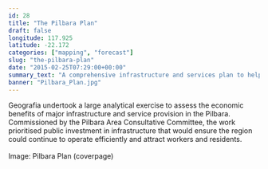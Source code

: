 ```yaml
---
id: 28
title: "The Pilbara Plan"
draft: false
longitude: 117.925
latitude: -22.172
categories: ["mapping", "forecast"]
slug: "the-pilbara-plan"
date: "2015-02-25T07:29:00+00:00"
summary_text: "A comprehensive infrastructure and services plan to help sustain economic activity in the Pilbara region"
banner: "Pilbara_Plan.jpg"
---
```


<span>Geografia undertook a large analytical exercise to assess the economic benefits of major infrastructure and service provision in the Pilbara. Commissioned by the Pilbara Area Consultative Committee, the work prioritised public investment in infrastructure that would ensure the region could continue to operate efficiently and attract workers and residents.<br><br><span class="wysiwyg-color-silver">Image: Pilbara Plan (coverpage)</span><br><br></span>
